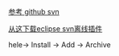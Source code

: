 [参考 github svn](https://github.com/subclipse/subclipse/wiki)

[从这下载eclipse svn离线插件](https://dl.bintray.com/subclipse/releases/subclipse/)

hele-> Install -> Add ->  Archive